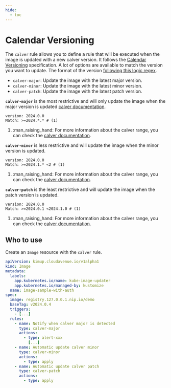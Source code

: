 ```yaml
---
hide:
  - toc
---
```


#  Calendar Versioning

The `calver` rule allows you to define a rule that will be executed when the image is updated with a new calver version.
It follows the [Calendar Versioning](https://calver.org/) specification.
A lot of options are available to match the version you want to update.
The format of the version [following this logic regex](https://regex101.com/r/25eVYJ/2).

* `calver-major`: Update the image with the latest major version.
* `calver-minor`: Update the image with the latest minor version.
* `calver-patch`: Update the image with the latest patch version.

**`calver-major`** is the most restrictive and will only update the image when the major version is updated [calver documentation](https://calver.org/).
``` { .yaml .no-copy title="calver rule" }
version: 2024.0.0
Match: >=2024.*.* # (1)
```

1.  :man_raising_hand: For more information about the calver range, you can check the [calver documentation](https://calver.org/).

**`calver-minor`** is less restrictive and will update the image when the minor version is updated.
``` { .yaml .no-copy title="calver rule" }
version: 2024.0.0
Match: >=2024.1.* <2 # (1)
```

1. :man_raising_hand: For more information about the calver range, you can check the [calver documentation](https://calver.org/).

**`calver-patch`** is the least restrictive and will update the image when the patch version is updated.
``` { .yaml .no-copy title="calver rule" }
version: 2024.0.0
Match: >=2024.0.1 <2024.1.0 # (1)
```

1. :man_raising_hand: For more information about the calver range, you can check the [calver documentation](https://calver.org/).

## Who to use

Create an `Image` resource with the `calver` rule.

```yaml hl_lines="15 16 17 20 21 22 24 25 26"
apiVersion: kimup.cloudavenue.io/v1alpha1
kind: Image
metadata:
  labels:
    app.kubernetes.io/name: kube-image-updater
    app.kubernetes.io/managed-by: kustomize
  name: image-sample-with-auth
spec:
  image: registry.127.0.0.1.nip.io/demo
  baseTag: v2024.0.4
  triggers:
    - [...]
  rules:
    - name: Notify when calver major is detected
      type: calver-major
      actions:
        - type: alert-xxx
          [...]
    - name: Automatic update calver minor
      type: calver-minor
      actions:
        - type: apply
    - name: Automatic update calver patch
      type: calver-patch
      actions:
        - type: apply
```
